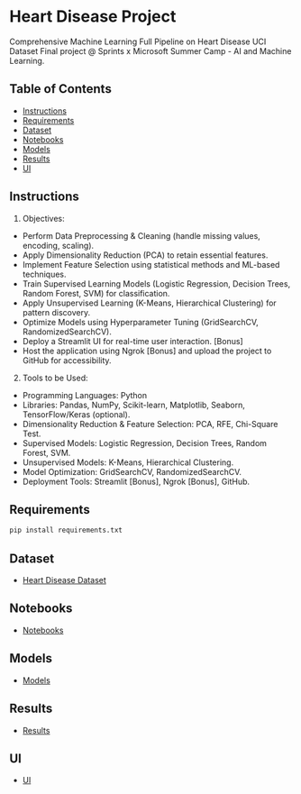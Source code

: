 # Heart Disease Project
Comprehensive Machine Learning Full Pipeline on Heart Disease UCI Dataset Final project @ Sprints x Microsoft Summer Camp - AI and Machine Learning.
 
## Table of Contents
 
- [Instructions](#Instructions)
- [Requirements](#requirements)
- [Dataset](#Dataset)
- [Notebooks](#Notebooks)
- [Models](#Models)
- [Results](#Results)
- [UI](#UI)
  
## Instructions
1. Objectives:
- Perform Data Preprocessing & Cleaning (handle missing values, encoding, scaling).
- Apply Dimensionality Reduction (PCA) to retain essential features.
- Implement Feature Selection using statistical methods and ML-based techniques.
- Train Supervised Learning Models (Logistic Regression, Decision Trees, Random Forest, SVM) for classification.
- Apply Unsupervised Learning (K-Means, Hierarchical Clustering) for pattern discovery.
- Optimize Models using Hyperparameter Tuning (GridSearchCV, RandomizedSearchCV).
- Deploy a Streamlit UI for real-time user interaction. [Bonus]
- Host the application using Ngrok [Bonus] and upload the project to GitHub for accessibility.
2. Tools to be Used:
- Programming Languages: Python
- Libraries: Pandas, NumPy, Scikit-learn, Matplotlib, Seaborn, TensorFlow/Keras (optional).
- Dimensionality Reduction & Feature Selection: PCA, RFE, Chi-Square Test.
- Supervised Models: Logistic Regression, Decision Trees, Random Forest, SVM.
- Unsupervised Models: K-Means, Hierarchical Clustering.
- Model Optimization: GridSearchCV, RandomizedSearchCV.
- Deployment Tools: Streamlit [Bonus], Ngrok [Bonus], GitHub.

## Requirements

```bash
pip install requirements.txt
```

## Dataset
- [Heart Disease Dataset](https://archive.ics.uci.edu/dataset/45/heart+disease)

## Notebooks
- [Notebooks](https://github.com/Asma-Nasr/Heart-Disease-Project/tree/main/notebooks)

## Models
- [Models](https://github.com/Asma-Nasr/Heart-Disease-Project/tree/main/models)

## Results
- [Results](https://github.com/Asma-Nasr/Heart-Disease-Project/tree/main/results)

## UI
- [UI](https://github.com/Asma-Nasr/Heart-Disease-Project/tree/main/ui)
